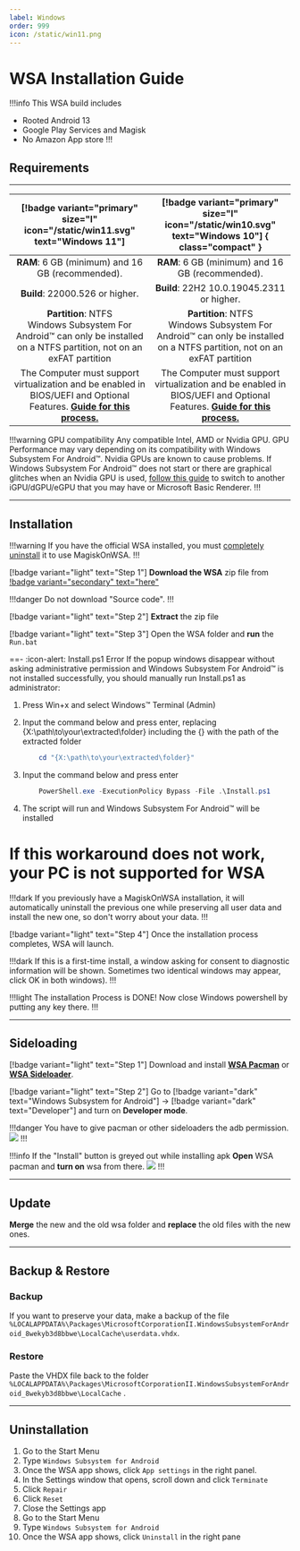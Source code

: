 ```yaml
---
label: Windows
order: 999
icon: /static/win11.png
---
```


# WSA Installation Guide

!!!info This WSA build includes
- Rooted Android 13
- Google Play Services and Magisk
- No Amazon App store
!!!

## Requirements
___
|     [!badge variant="primary" size="l" icon="/static/win11.svg" text="Windows 11"]    |    [!badge variant="primary" size="l" icon="/static/win10.svg" text="Windows 10"]  { class="compact" }     |
|:-------------------------:|:-----------------------:|
| **RAM**: 6 GB (minimum) and 16 GB (recommended).| **RAM**: 6 GB (minimum) and 16 GB (recommended).|
| **Build**: 22000.526 or higher.| **Build**: 22H2 10.0.19045.2311 or higher.|
| **Partition**: NTFS <br /> Windows Subsystem For Android™ can only be installed on a NTFS partition, not on an exFAT partition | **Partition**: NTFS <br /> Windows Subsystem For Android™ can only be installed on a NTFS partition, not on an exFAT partition|
| The Computer must support virtualization and be enabled in BIOS/UEFI and Optional Features. [**Guide for this process.**](https://support.microsoft.com/en-us/windows/enable-virtualization-on-windows-11-pcs-c5578302-6e43-4b4b-a449-8ced115f58e1)| The Computer must support virtualization and be enabled in BIOS/UEFI and Optional Features. [**Guide for this process.**](https://support.microsoft.com/en-us/windows/enable-virtualization-on-windows-11-pcs-c5578302-6e43-4b4b-a449-8ced115f58e1)|

!!!warning GPU compatibility
Any compatible Intel, AMD or Nvidia GPU. GPU Performance may vary depending on its compatibility with Windows Subsystem For Android™. Nvidia GPUs are known to cause problems. If Windows Subsystem For Android™ does not start or there are graphical glitches when an Nvidia GPU is used, [follow this guide](https://github.com/MustardChef/WSABuilds/blob/master/Guides/ChangingGPU.md) to switch to another iGPU/dGPU/eGPU  that you may have or Microsoft Basic Renderer.
!!!

___
## Installation

!!!warning If you have the official WSA installed, you must [completely uninstall](#uninstallation) it to use MagiskOnWSA.
!!!

[!badge variant="light" text="Step 1"] **Download the WSA** zip file from [!badge variant="secondary" text="here"](https://github.com/MustardChef/WSABuilds#downloads)

!!!danger Do not download "Source code".
!!!

[!badge variant="light" text="Step 2"] **Extract** the zip file

[!badge variant="light" text="Step 3"] Open the WSA folder and **run** the `Run.bat`

==- :icon-alert: Install.ps1 Error
 If the popup windows disappear without asking administrative permission and Windows Subsystem For Android™ is not installed successfully, you should manually run Install.ps1 as administrator:
      
1. Press Win+x and select Windows™ Terminal (Admin)
      
2. Input the command below and press enter, replacing {X:\path\to\your\extracted\folder} including the {} with the path of the extracted folder
    ```Powershell
        cd "{X:\path\to\your\extracted\folder}"
     ```  
        
3. Input the command below and press enter   
    ```Powershell
        PowerShell.exe -ExecutionPolicy Bypass -File .\Install.ps1
    ```
        
4. The script will run and Windows Subsystem For Android™ will be installed

If this workaround does not work, your PC is not supported for WSA
===

!!!dark
If you previously have a MagiskOnWSA installation, it will automatically uninstall the previous one while preserving all user data and install the new one, so don't worry about your data.
!!!

[!badge variant="light" text="Step 4"] Once the installation process completes, WSA will launch.

!!!dark
If this is a first-time install, a window asking for consent to diagnostic information will be shown. Sometimes two identical windows may appear, click OK in both windows).
!!!

!!!light The installation Process is DONE!
Now close Windows powershell by putting any key there.
!!!

___
## Sideloading

[!badge variant="light" text="Step 1"] Download and install [**WSA Pacman**](https://github.com/alesimula/wsa_pacman/releases) or [**WSA Sideloader**](https://github.com/infinitepower18/WSA-Sideloader).

[!badge variant="light" text="Step 2"] Go to [!badge variant="dark" text="Windows Subsystem for Android"] → [!badge variant="dark" text="Developer"] and turn on **Developer mode**.

!!!danger You have to give pacman or other sideloaders the adb permission.
![](https://media.discordapp.net/attachments/1015131233824538624/1062611905249820733/allow.png)
!!!

!!!info If the "Install" button is greyed out while installing apk
**Open** WSA pacman and **turn on** wsa from there.
![](https://media.discordapp.net/attachments/1015131233824538624/1062610433506287708/WSA-pacman_x7UaiviLSW.png)
!!!

___
## Update

**Merge** the new and the old wsa folder and **replace** the old files with the new ones.

___
## Backup & Restore

### Backup
If you want to preserve your data, make a backup of the file `%LOCALAPPDATA%\Packages\MicrosoftCorporationII.WindowsSubsystemForAndroid_8wekyb3d8bbwe\LocalCache\userdata.vhdx`.

### Restore
Paste the VHDX file back to the folder `%LOCALAPPDATA%\Packages\MicrosoftCorporationII.WindowsSubsystemForAndroid_8wekyb3d8bbwe\LocalCache` .

___
## Uninstallation

1. Go to the Start Menu
2. Type `Windows Subsystem for Android`
3. Once the WSA app shows, click `App settings` in the right panel.
4. In the Settings window that opens, scroll down and click `Terminate`
5. Click `Repair`
6. Click `Reset`
7. Close the Settings app
8. Go to the Start Menu
9. Type `Windows Subsystem for Android`
10. Once the WSA app shows, click `Uninstall` in the right pane
